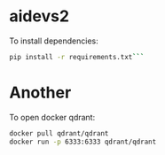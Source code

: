 # aidevs2

To install dependencies:

```bash
pip install -r requirements.txt```
````
# Another
To open docker qdrant:

```bash
docker pull qdrant/qdrant
docker run -p 6333:6333 qdrant/qdrant
```